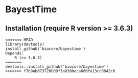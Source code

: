 # BayestTime
## Installation (require R version >= 3.6.3)
```{r}
<<<<<<< HEAD
library(devtools)
install_github('biocore/bayestime')
Depends: 
    R (>= 3.6.3)
=======
devtools::install_github('biocore/bayestime')
>>>>>>> f7b9ab073720b09f3a0380eca660fa13cc0042c6
```
